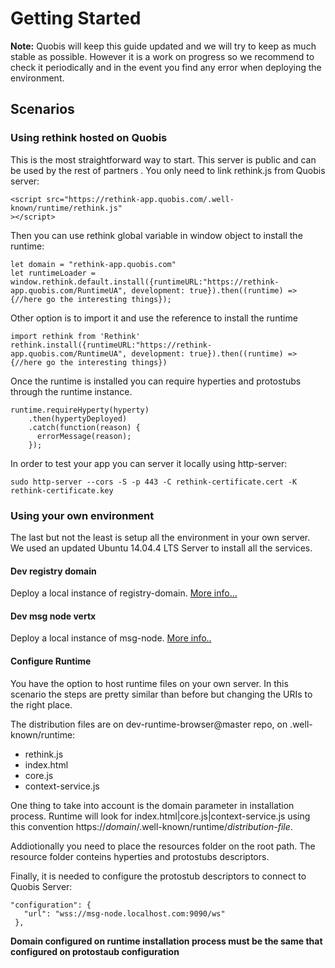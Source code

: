 # Getting Started

**Note:** Quobis will keep this guide updated and we will try to keep as much stable as possible. However it is a work on progress so we recommend to check it periodically and in the event you find any error when deploying the environment.

## Scenarios

### Using rethink hosted on Quobis

This is the most straightforward way to start. This server is public and can be used by the rest of partners . You only need to link rethink.js from Quobis server:

    <script src="https://rethink-app.quobis.com/.well-known/runtime/rethink.js"
    ></script>

Then you can use rethink global variable in window object to install the runtime:

    let domain = "rethink-app.quobis.com"
    let runtimeLoader = window.rethink.default.install({runtimeURL:"https://rethink-app.quobis.com/RuntimeUA", development: true}).then((runtime) => {//here go the interesting things});

Other option is to import it and use the reference to install the runtime

    import rethink from 'Rethink'
    rethink.install({runtimeURL:"https://rethink-app.quobis.com/RuntimeUA", development: true}).then((runtime) => {//here go the interesting things})

Once the runtime is installed you can require hyperties and protostubs through the runtime instance.

    runtime.requireHyperty(hyperty)
        .then(hypertyDeployed)
        .catch(function(reason) {
          errorMessage(reason);
        });


In order to test your app you can server it locally using http-server:

    sudo http-server --cors -S -p 443 -C rethink-certificate.cert -K rethink-certificate.key

### Using your own environment

The last but not the least is setup all the environment in your own server. We used an updated Ubuntu 14.04.4 LTS Server to install all the services.

#### Dev registry domain

Deploy a local instance of registry-domain. [More info...](https://github.com/reTHINK-project/dev-registry-domain/blob/master/README.md)

#### Dev msg node vertx

Deploy a local instance of msg-node. [More info..](https://github.com/reTHINK-project/dev-msg-node-vertx/blob/master/README.md)

#### Configure Runtime

You have the option to host runtime files on your own server. In this scenario the steps are pretty similar than before but changing the URIs to the right place.

The distribution files are on dev-runtime-browser@master repo, on .well-known/runtime:

* rethink.js
* index.html
* core.js
* context-service.js

One thing to take into account is the domain parameter in installation process. Runtime will look for index.html|core.js|context-service.js using this convention https://*domain*/.well-known/runtime/*distribution-file*.

Addiotionally you need to place the resources folder on the root path. The resource folder conteins hyperties and protostubs descriptors.

Finally, it is needed to configure the protostub descriptors to connect to Quobis Server:

    "configuration": {
       "url": "wss://msg-node.localhost.com:9090/ws"
     },
     
**Domain configured on runtime installation process must be the same that configured on protostaub configuration**

